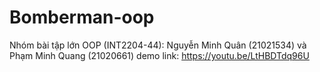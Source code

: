 # Bomberman-oop
Nhóm bài tập lớn OOP (INT2204-44): Nguyễn Minh Quân (21021534) và Phạm Minh Quang (21020661)
demo link: https://youtu.be/LtHBDTdq96U
